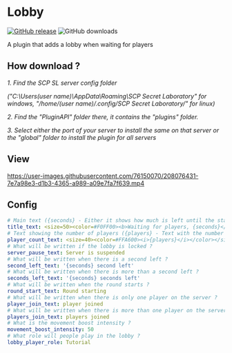 # Lobby
[![GitHub release](https://flat.badgen.net/github/release/MrAfitol/Lobby)](https://github.com/MrAfitol/Lobby/releases/)
![GitHub downloads](https://flat.badgen.net/github/assets-dl/MrAfitol/Lobby)


A plugin that adds a lobby when waiting for players
## How download ?
  *1. Find the SCP SL server config folder*
  
  *("C:\Users\(user name)\AppData\Roaming\SCP Secret Laboratory\" for windows, "/home/(user name)/.config/SCP Secret Laboratory/" for linux)*
  
  *2. Find the "PluginAPI" folder there, it contains the "plugins" folder.*
  
  *3. Select either the port of your server to install the same on that server or the "global" folder to install the plugin for all servers*
## View
https://user-images.githubusercontent.com/76150070/208076431-7e7a98e3-d1b3-4365-a989-a09e7fa7f639.mp4


## Config
```yml
# Main text ({seconds} - Either it shows how much is left until the start, or the server status is "Server is suspended", "Round starting")
title_text: <size=50><color=#F0FF00><b>Waiting for players, {seconds}</b></color></size>
# Text showing the number of players ({players} - Text with the number of players)
player_count_text: <size=40><color=#FFA600><i>{players}</i></color></size>
# What will be written if the lobby is locked ?
server_pause_text: Server is suspended
# What will be written when there is a second left ?
second_left_text: '{seconds} second left'
# What will be written when there is more than a second left ?
seconds_left_text: '{seconds} seconds left'
# What will be written when the round starts ?
round_start_text: Round starting
# What will be written when there is only one player on the server ?
player_join_text: player joined
# What will be written when there is more than one player on the server ?
players_join_text: players joined
# What is the movement boost intensity ?
movement_boost_intensity: 50
# What role will people play in the lobby ?
lobby_player_role: Tutorial
```
